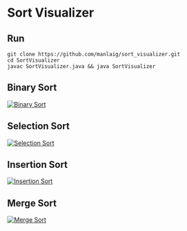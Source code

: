 # Sort Visualizer

## Run

```
git clone https://github.com/manlaig/sort_visualizer.git
cd SortVisualizer
javac SortVisualizer.java && java SortVisualizer
```

## Binary Sort

<a href="https://imgflip.com/gif/2pkg0w"><img src="https://i.imgflip.com/2pkg0w.gif" title="Binary Sort"/></a>

## Selection Sort

<a href="https://imgflip.com/gif/2pkfqg"><img src="https://i.imgflip.com/2pkfqg.gif" title="Selection Sort"/></a>

## Insertion Sort

<a href="https://imgflip.com/gif/2pkfum"><img src="https://i.imgflip.com/2pkfum.gif" title="Insertion Sort"/></a>

## Merge Sort

<a href="https://imgflip.com/gif/2pkfxq"><img src="https://i.imgflip.com/2pkfxq.gif" title="Merge Sort"/></a>
